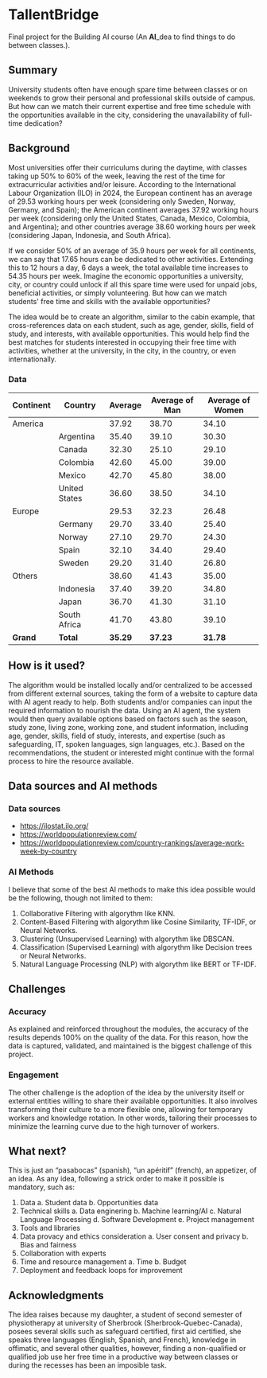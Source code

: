 # TallentBridge
Final project for the Building AI course (An **AI**_dea to find things to do between classes.).

## Summary
University students often have enough spare time between classes or on weekends to grow their personal and professional skills outside of campus. But how can we match their current expertise and free time schedule with the opportunities available in the city, considering the unavailability of full-time dedication?

## Background
Most universities offer their curriculums during the daytime, with classes taking up 50% to 60% of the week, leaving the rest of the time for extracurricular activities and/or leisure. According to the International Labour Organization (ILO) in 2024, the European continent has an average of 29.53 working hours per week (considering only Sweden, Norway, Germany, and Spain); the American continent averages 37.92 working hours per week (considering only the United States, Canada, Mexico, Colombia, and Argentina); and other countries average 38.60 working hours per week (considering Japan, Indonesia, and South Africa).

If we consider 50% of an average of 35.9 hours per week for all continents, we can say that 17.65 hours can be dedicated to other activities. Extending this to 12 hours a day, 6 days a week, the total available time increases to 54.35 hours per week. Imagine the economic opportunities a university, city, or country could unlock if all this spare time were used for unpaid jobs, beneficial activities, or simply volunteering. But how can we match students' free time and skills with the available opportunities?

The idea would be to create an algorithm, similar to the cabin example, that cross-references data on each student, such as age, gender, skills, field of study, and interests, with available opportunities. This would help find the best matches for students interested in occupying their free time with activities, whether at the university, in the city, in the country, or even internationally.

### Data
| Continent | Country | Average | Average of Man | Average of Women |
| ---       | --- | --- | --- | --- |
| America   |  | 37.92 | 38.70 | 34.10 |
|  | Argentina | 35.40 | 39.10 | 30.30 |
|  | Canada | 32.30 | 25.10 | 29.10 |
|  | Colombia | 42.60 | 45.00 | 39.00 |
|  | Mexico | 42.70 | 45.80 | 38.00 |
|  | United States | 36.60 | 38.50 | 34.10 |
| Europe |  | 29.53 | 32.23 | 26.48 |
|  | Germany | 29.70 | 33.40 | 25.40 |
|  | Norway | 27.10 | 29.70 | 24.30 |
|  | Spain | 32.10 | 34.40 | 29.40 |
|  | Sweden | 29.20 | 31.40 | 26.80 |
| Others |  | 38.60 | 41.43 | 35.00 |
|  | Indonesia | 37.40 | 39.20 | 34.80 |
|  | Japan | 36.70 | 41.30 | 31.10 |
|  | South Africa | 41.70 | 43.80 | 39.10 |
| **Grand** | **Total** | **35.29** | **37.23** | **31.78** |

## How is it used?
The algorithm would be installed locally and/or centralized to be accessed from different external sources, taking the form of a website to capture data with AI agent ready to help. Both students and/or companies can input the required information to nourish the data. Using an AI agent, the system would then query available options based on factors such as the season, study zone, living zone, working zone, and student information, including age, gender, skills, field of study, interests, and expertise (such as safeguarding, IT, spoken languages, sign languages, etc.).
Based on the recommendations, the student or interested might continue with the formal process to hire the resource available.

## Data sources and AI methods
### Data sources
- https://ilostat.ilo.org/
- https://worldpopulationreview.com/
- https://worldpopulationreview.com/country-rankings/average-work-week-by-country

### AI Methods
I believe that some of the best AI methods to make this idea possible would be the following, though not limited to them:
1. Collaborative Filtering with algorythm like KNN.
2. Content-Based Filtering with algorythm like Cosine Similarity, TF-IDF, or Neural Networks.
3. Clustering (Unsupervised Learning)  with algorythm like DBSCAN.
4. Classification (Supervised Learning) with algorythm like Decision trees or Neural Networks.
5. Natural Language Processing (NLP) with algorythm like BERT or TF-IDF.
     
## Challenges
### Accuracy
As explained and reinforced throughout the modules, the accuracy of the results depends 100% on the quality of the data. For this reason, how the data is captured, validated, and maintained is the biggest challenge of this project.

### Engagement
The other challenge is the adoption of the idea by the university itself or external entities willing to share their available opportunities. It also involves transforming their culture to a more flexible one, allowing for temporary workers and knowledge rotation. In other words, tailoring their processes to minimize the learning curve due to the high turnover of workers.

## What next?
This is just an “pasabocas” (spanish), “un apéritif” (french), an appetizer, of an idea. As any idea, following a strick order to make it possible is mandatory, such as:
1. Data
    a. Student data
    b. Opportunities data
2. Technical skills
    a. Data enginering
    b. Machine learning/AI
    c. Natural Language Processing
    d. Software Development
    e. Project management
3. Tools and libraries
4. Data provacy and ethics consideration
    a. User consent and privacy
    b. Bias and fairness
5. Collaboration with experts
6. Time and resource management
    a. Time
    b. Budget
7. Deployment and feedback loops for improvement

## Acknowledgments
The idea raises because my daughter, a student of second semester of physiotherapy at university of Sherbrook (Sherbrook-Quebec-Canada), posees several skills such as safeguard certified, first aid certified, she speaks three languages (English, Spanish, and French), knowledge in offimatic, and several other qualities, however, finding a non-qualified or qualified job use her free time in a productive way between classes or during the recesses has been an imposible task.
